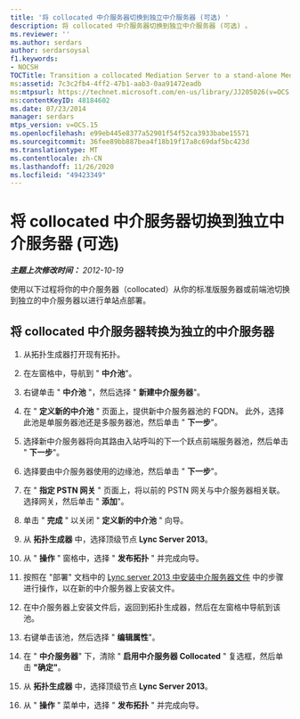 ```yaml
---
title: '将 collocated 中介服务器切换到独立中介服务器 (可选) '
description: 将 collocated 中介服务器切换到独立中介服务器 (可选) 。
ms.reviewer: ''
ms.author: serdars
author: serdarsoysal
f1.keywords:
- NOCSH
TOCTitle: Transition a collocated Mediation Server to a stand-alone Mediation Server (optional)
ms:assetid: 7c3c2fb4-4ff2-47b1-aab3-0aa91472eadb
ms:mtpsurl: https://technet.microsoft.com/en-us/library/JJ205026(v=OCS.15)
ms:contentKeyID: 48184602
ms.date: 07/23/2014
manager: serdars
mtps_version: v=OCS.15
ms.openlocfilehash: e99eb445e8377a52901f54f52ca3933babe15571
ms.sourcegitcommit: 36fee89bb887bea4f18b19f17a8c69daf5bc423d
ms.translationtype: MT
ms.contentlocale: zh-CN
ms.lasthandoff: 11/26/2020
ms.locfileid: "49423349"
---
```

# <a name="transition-a-collocated-mediation-server-to-a-stand-alone-mediation-server-optional"></a>将 collocated 中介服务器切换到独立中介服务器 (可选) 

<div data-xmlns="http://www.w3.org/1999/xhtml">

<div class="topic" data-xmlns="http://www.w3.org/1999/xhtml" data-msxsl="urn:schemas-microsoft-com:xslt" data-cs="https://msdn.microsoft.com/">

<div data-asp="https://msdn2.microsoft.com/asp">



</div>

<div id="mainSection">

<div id="mainBody">

<span> </span>

_**主题上次修改时间：** 2012-10-19_

使用以下过程将你的中介服务器（collocated）从你的标准版服务器或前端池切换到独立的中介服务器以进行单站点部署。

<div>

## <a name="to-transition-a-collocated-mediation-server-to-a-stand-alone-mediation-server"></a>将 collocated 中介服务器转换为独立的中介服务器

1.  从拓扑生成器打开现有拓扑。

2.  在左窗格中，导航到 " **中介池**"。

3.  右键单击 " **中介池** "，然后选择 " **新建中介服务器**"。

4.  在 " **定义新的中介池** " 页面上，提供新中介服务器池的 FQDN。 此外，选择此池是单服务器池还是多服务器池，然后单击 " **下一步**"。

5.  选择新中介服务器将向其路由入站呼叫的下一个跃点前端服务器池，然后单击 " **下一步**"。

6.  选择要由中介服务器使用的边缘池，然后单击 " **下一步**"。

7.  在 " **指定 PSTN 网关** " 页面上，将以前的 PSTN 网关与中介服务器相关联。 选择网关，然后单击 " **添加**"。

8.  单击 " **完成** " 以关闭 " **定义新的中介池** " 向导。

9.  从 **拓扑生成器** 中，选择顶级节点 **Lync Server 2013**。

10. 从 " **操作** " 窗格中，选择 " **发布拓扑** " 并完成向导。

11. 按照在 "部署" 文档中的 [Lync server 2013 中安装中介服务器文件](lync-server-2013-install-the-files-for-mediation-server.md) 中的步骤进行操作，以在新的中介服务器上安装文件。

12. 在中介服务器上安装文件后，返回到拓扑生成器，然后在左窗格中导航到该池。

13. 右键单击该池，然后选择 " **编辑属性**"。

14. 在 " **中介服务器**" 下，清除 " **启用中介服务器 Collocated** " 复选框，然后单击 **"确定"**。

15. 从 **拓扑生成器** 中，选择顶级节点 **Lync Server 2013**。

16. 从 " **操作** " 菜单中，选择 " **发布拓扑** " 并完成向导。

</div>

</div>

<span> </span>

</div>

</div>

</div>

